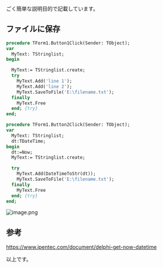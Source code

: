 ごく簡単な説明目的で記載しています。

## ファイルに保存

```sample.pas
procedure TForm1.Button1Click(Sender: TObject);
var
  MyText: TStringlist;
begin

  MyText:= TStringlist.create;
  try
    MyText.Add('line 1');
    MyText.Add('line 2');
    MyText.SaveToFile('E:\filename.txt');
  finally
    MyText.Free
  end; {try}
end;

procedure TForm1.Button2Click(Sender: TObject);
var
  MyText: TStringlist;
  dt:TDateTime;
begin
  dt:=Now;
  MyText:= TStringlist.create;

  try
    MyText.Add(DateTimeToStr(dt));
    MyText.SaveToFile('E:\filename.txt');
  finally
    MyText.Free
  end; {try}
end;
```

![image.png](https://qiita-image-store.s3.ap-northeast-1.amazonaws.com/0/93824/41db2c0d-a6aa-e0a4-f6d5-1a7900cf3eea.png)


## 参考

https://www.ipentec.com/document/delphi-get-now-datetime


以上です。
